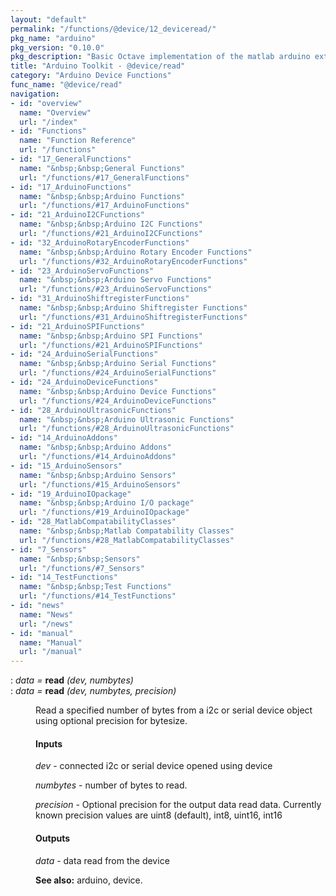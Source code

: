 ```yaml
---
layout: "default"
permalink: "/functions/@device/12_deviceread/"
pkg_name: "arduino"
pkg_version: "0.10.0"
pkg_description: "Basic Octave implementation of the matlab arduino extension,  allowing communication to a programmed arduino board to control its  hardware."
title: "Arduino Toolkit - @device/read"
category: "Arduino Device Functions"
func_name: "@device/read"
navigation:
- id: "overview"
  name: "Overview"
  url: "/index"
- id: "Functions"
  name: "Function Reference"
  url: "/functions"
- id: "17_GeneralFunctions"
  name: "&nbsp;&nbsp;General Functions"
  url: "/functions/#17_GeneralFunctions"
- id: "17_ArduinoFunctions"
  name: "&nbsp;&nbsp;Arduino Functions"
  url: "/functions/#17_ArduinoFunctions"
- id: "21_ArduinoI2CFunctions"
  name: "&nbsp;&nbsp;Arduino I2C Functions"
  url: "/functions/#21_ArduinoI2CFunctions"
- id: "32_ArduinoRotaryEncoderFunctions"
  name: "&nbsp;&nbsp;Arduino Rotary Encoder Functions"
  url: "/functions/#32_ArduinoRotaryEncoderFunctions"
- id: "23_ArduinoServoFunctions"
  name: "&nbsp;&nbsp;Arduino Servo Functions"
  url: "/functions/#23_ArduinoServoFunctions"
- id: "31_ArduinoShiftregisterFunctions"
  name: "&nbsp;&nbsp;Arduino Shiftregister Functions"
  url: "/functions/#31_ArduinoShiftregisterFunctions"
- id: "21_ArduinoSPIFunctions"
  name: "&nbsp;&nbsp;Arduino SPI Functions"
  url: "/functions/#21_ArduinoSPIFunctions"
- id: "24_ArduinoSerialFunctions"
  name: "&nbsp;&nbsp;Arduino Serial Functions"
  url: "/functions/#24_ArduinoSerialFunctions"
- id: "24_ArduinoDeviceFunctions"
  name: "&nbsp;&nbsp;Arduino Device Functions"
  url: "/functions/#24_ArduinoDeviceFunctions"
- id: "28_ArduinoUltrasonicFunctions"
  name: "&nbsp;&nbsp;Arduino Ultrasonic Functions"
  url: "/functions/#28_ArduinoUltrasonicFunctions"
- id: "14_ArduinoAddons"
  name: "&nbsp;&nbsp;Arduino Addons"
  url: "/functions/#14_ArduinoAddons"
- id: "15_ArduinoSensors"
  name: "&nbsp;&nbsp;Arduino Sensors"
  url: "/functions/#15_ArduinoSensors"
- id: "19_ArduinoIOpackage"
  name: "&nbsp;&nbsp;Arduino I/O package"
  url: "/functions/#19_ArduinoIOpackage"
- id: "28_MatlabCompatabilityClasses"
  name: "&nbsp;&nbsp;Matlab Compatability Classes"
  url: "/functions/#28_MatlabCompatabilityClasses"
- id: "7_Sensors"
  name: "&nbsp;&nbsp;Sensors"
  url: "/functions/#7_Sensors"
- id: "14_TestFunctions"
  name: "&nbsp;&nbsp;Test Functions"
  url: "/functions/#14_TestFunctions"
- id: "news"
  name: "News"
  url: "/news"
- id: "manual"
  name: "Manual"
  url: "/manual"
---
```

<dl class="def">
<dt id="index-read"><span class="category">: </span><span><em><var>data</var> =</em> <strong>read</strong> <em>(<var>dev</var>, <var>numbytes</var>)</em><a href='#index-read' class='copiable-anchor'></a></span></dt>
<dt id="index-read-1"><span class="category">: </span><span><em><var>data</var> =</em> <strong>read</strong> <em>(<var>dev</var>, <var>numbytes</var>, <var>precision</var>)</em><a href='#index-read-1' class='copiable-anchor'></a></span></dt>
<dd><p>Read a specified number of bytes from a i2c or serial device object
 using optional precision for bytesize.
</p>
<span id="Inputs"></span><h4 class="subsubheading">Inputs</h4>
<p><var>dev</var> - connected i2c or serial device opened using device
</p>
<p><var>numbytes</var> - number of bytes to read.
</p>
<p><var>precision</var> - Optional precision for the output data read data.
 Currently known precision values are uint8 (default), int8, uint16, int16
</p>
<span id="Outputs"></span><h4 class="subsubheading">Outputs</h4>
<p><var>data</var> - data read from the device
</p>

<p><strong>See also:</strong> arduino, device.
 </p></dd></dl>